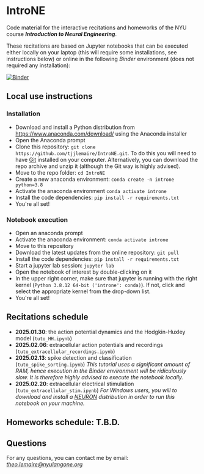 # IntroNE

Code material for the interactive recitations and homeworks of the NYU course ***Introduction to Neural Engineering***.

These recitations are based on Jupyter notebooks that can be executed either locally on your laptop (this will require some installations, see instructions below) or online in the following *Binder* environment (does not required any installation):

[![Binder](https://mybinder.org/badge_logo.svg)](https://mybinder.org/v2/gh/tjjlemaire/IntroNE.git/HEAD)

## Local use instructions

### Installation

- Download and install a Python distribution from https://www.anaconda.com/download/ using the Anaconda installer
- Open the Anaconda prompt
- Clone this repository: `git clone https://github.com/tjjlemaire/IntroNE.git`. To do this you will need to have [Git](https://git-scm.com/downloads) installed on your computer. Alternatively, you can download the repo archive and unzip it (although the Git way is highly advised).
- Move to the repo folder: `cd IntroNE`
- Create a new anaconda environment: `conda create -n introne python=3.8`
- Activate the anaconda environment `conda activate introne`
- Install the code dependencies: `pip install -r requirements.txt`
- You're all set!

### Notebook execution

- Open an anaconda prompt
- Activate the anaconda environment: `conda activate introne`
- Move to this repository
- Download the latest updates from the online repository: `git pull`
- Install the code dependencies: `pip install -r requirements.txt`
- Start a jupyter lab session: `jupyter lab`
- Open the notebook of interest by double-clicking on it
- In the upper right corner, make sure that jupyter is running with the right kernel (`Python 3.8.12 64-bit ('introne': conda)`). If not, click and select the appropriate kernel from the drop-down list.
- You're all set!

## Recitations schedule

- **2025.01.30**: the action potential dynamics and the Hodgkin-Huxley model (`tuto_HH.ipynb`)
- **2025.02.06**: extracellular action potentials and recordings (`tuto_extracellular_recordings.ipynb`)
- **2025.02.13**: spike detection and classification (`tuto_spike_sorting.ipynb`) *This tutorial uses a significant amount of RAM, hence execution in the Binder environment will be ridiculously slow. It is therefore highly advised to execute the notebook locally.*
- **2025.02.20**: extracellular electrical stimulation (`tuto_extracellular_stim.ipynb`) *For Windows users, you will to download and install a [NEURON](https://www.neuron.yale.edu/neuron/download) distribution in order to run this notebook on your machine.*

## Homeworks schedule: T.B.D.

## Questions

For any questions, you can contact me by email: *theo.lemaire@nyulangone.org*